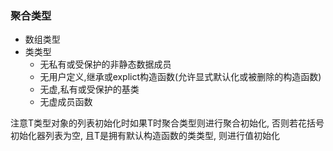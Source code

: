 ### 聚合类型

* 数组类型
* 类类型
  * 无私有或受保护的非静态数据成员
  * 无用户定义,继承或explict构造函数(允许显式默认化或被删除的构造函数)
  * 无虚,私有或受保护的基类
  * 无虚成员函数

注意T类型对象的列表初始化时如果T时聚合类型则进行聚合初始化,
否则若花括号初始化器列表为空, 且T是拥有默认构造函数的类类型, 则进行值初始化